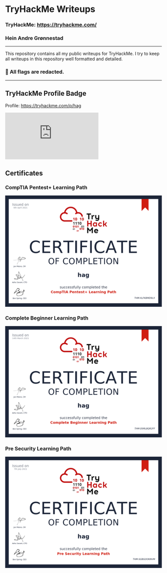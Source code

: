 # TryHackMe Writeups

### TryHackMe: https://tryhackme.com/
### Hein Andre Grønnestad

---

This repository contains all my public writeups for TryHackMe. I try to keep all writeups in this repository well formatted and detailed.

### 🚩 **All flags are redacted.**

---

## TryHackMe Profile Badge
Profile: https://tryhackme.com/p/hag

![](http://167.99.220.97/thm/badge.php "")


## Certificates

### CompTIA Pentest+ Learning Path
![](certificates/THM-XLFKBMD9LX.png "")

### Complete Beginner Learning Path
![](certificates/THM-D0RLBQR2FF.png "")

### Pre Security Learning Path
![](certificates/THM-SGBGOOKNVM.png "")
